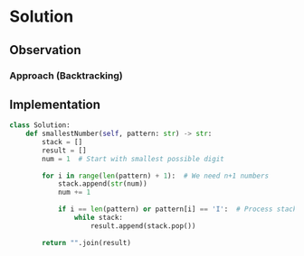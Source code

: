 # **Solution**

## **Observation**


### **Approach (Backtracking)**



## **Implementation**

```python
class Solution:
    def smallestNumber(self, pattern: str) -> str:
        stack = []
        result = []
        num = 1  # Start with smallest possible digit
        
        for i in range(len(pattern) + 1):  # We need n+1 numbers
            stack.append(str(num))
            num += 1
            
            if i == len(pattern) or pattern[i] == 'I':  # Process stack when 'I' or end
                while stack:
                    result.append(stack.pop())
        
        return "".join(result)
```